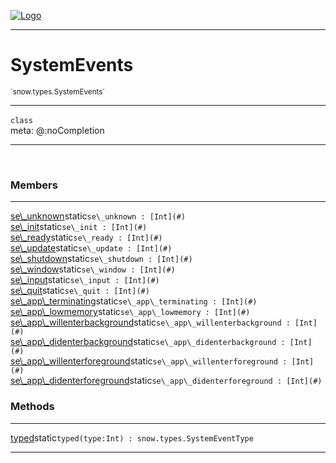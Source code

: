 
[![Logo](../../../images/logo.png)](../../../api/index.html)

---



<h1>SystemEvents</h1>
<small>`snow.types.SystemEvents`</small>



---

`class`
<span class="meta">
<br/>meta: @:noCompletion
</span>


---

&nbsp;
&nbsp;



<h3>Members</h3> <hr/><span class="member apipage">
                <a name="se_unknown"><a class="lift" href="#se_unknown">se\_unknown</a></a><span class="inline-block static">static</span><code class="signature apipage">se\_unknown : [Int](#)</code><br/></span>
            <span class="small_desc_flat"></span><span class="member apipage">
                <a name="se_init"><a class="lift" href="#se_init">se\_init</a></a><span class="inline-block static">static</span><code class="signature apipage">se\_init : [Int](#)</code><br/></span>
            <span class="small_desc_flat"></span><span class="member apipage">
                <a name="se_ready"><a class="lift" href="#se_ready">se\_ready</a></a><span class="inline-block static">static</span><code class="signature apipage">se\_ready : [Int](#)</code><br/></span>
            <span class="small_desc_flat"></span><span class="member apipage">
                <a name="se_update"><a class="lift" href="#se_update">se\_update</a></a><span class="inline-block static">static</span><code class="signature apipage">se\_update : [Int](#)</code><br/></span>
            <span class="small_desc_flat"></span><span class="member apipage">
                <a name="se_shutdown"><a class="lift" href="#se_shutdown">se\_shutdown</a></a><span class="inline-block static">static</span><code class="signature apipage">se\_shutdown : [Int](#)</code><br/></span>
            <span class="small_desc_flat"></span><span class="member apipage">
                <a name="se_window"><a class="lift" href="#se_window">se\_window</a></a><span class="inline-block static">static</span><code class="signature apipage">se\_window : [Int](#)</code><br/></span>
            <span class="small_desc_flat"></span><span class="member apipage">
                <a name="se_input"><a class="lift" href="#se_input">se\_input</a></a><span class="inline-block static">static</span><code class="signature apipage">se\_input : [Int](#)</code><br/></span>
            <span class="small_desc_flat"></span><span class="member apipage">
                <a name="se_quit"><a class="lift" href="#se_quit">se\_quit</a></a><span class="inline-block static">static</span><code class="signature apipage">se\_quit : [Int](#)</code><br/></span>
            <span class="small_desc_flat"></span><span class="member apipage">
                <a name="se_app_terminating"><a class="lift" href="#se_app_terminating">se\_app\_terminating</a></a><span class="inline-block static">static</span><code class="signature apipage">se\_app\_terminating : [Int](#)</code><br/></span>
            <span class="small_desc_flat"></span><span class="member apipage">
                <a name="se_app_lowmemory"><a class="lift" href="#se_app_lowmemory">se\_app\_lowmemory</a></a><span class="inline-block static">static</span><code class="signature apipage">se\_app\_lowmemory : [Int](#)</code><br/></span>
            <span class="small_desc_flat"></span><span class="member apipage">
                <a name="se_app_willenterbackground"><a class="lift" href="#se_app_willenterbackground">se\_app\_willenterbackground</a></a><span class="inline-block static">static</span><code class="signature apipage">se\_app\_willenterbackground : [Int](#)</code><br/></span>
            <span class="small_desc_flat"></span><span class="member apipage">
                <a name="se_app_didenterbackground"><a class="lift" href="#se_app_didenterbackground">se\_app\_didenterbackground</a></a><span class="inline-block static">static</span><code class="signature apipage">se\_app\_didenterbackground : [Int](#)</code><br/></span>
            <span class="small_desc_flat"></span><span class="member apipage">
                <a name="se_app_willenterforeground"><a class="lift" href="#se_app_willenterforeground">se\_app\_willenterforeground</a></a><span class="inline-block static">static</span><code class="signature apipage">se\_app\_willenterforeground : [Int](#)</code><br/></span>
            <span class="small_desc_flat"></span><span class="member apipage">
                <a name="se_app_didenterforeground"><a class="lift" href="#se_app_didenterforeground">se\_app\_didenterforeground</a></a><span class="inline-block static">static</span><code class="signature apipage">se\_app\_didenterforeground : [Int](#)</code><br/></span>
            <span class="small_desc_flat"></span>





<h3>Methods</h3> <hr/><span class="method apipage">
            <a name="typed"><a class="lift" href="#typed">typed</a></a><span class="inline-block static">static</span><code class="signature apipage">typed(type:Int<span></span>) : snow.types.SystemEventType</code><br/><span class="small_desc_flat"></span>
        </span>
    





---

&nbsp;
&nbsp;
&nbsp;
&nbsp;